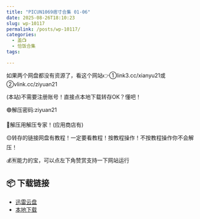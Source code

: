 ```yaml
---
title: "PICUN1069痞寸合集 01-06"
date: 2025-08-26T18:10:23
slug: wp-10117
permalink: /posts/wp-10117/
categories:
  - 盖📺
  - 恰饭合集
tags:

---
```


如果两个网盘都没有资源了，看这个网站👉①link3.cc/xianyu21或②vlink.cc/ziyuan21

(本站)不需要注册账号！直接点本地下载转存OK？懂吧！

🟢解压密码:ziyuan21

🔵解压用解压专家！(应用商店有)

🟡转存的链接网盘有教程！一定要看教程！按教程操作！不按教程操作你不会解压！

💰🈶能力的宝，可以点左下角赞赏支持一下网站运行

## 📦 下载链接
- [迅雷云盘](https://blziyuan21.com/pay-download/10117?key=4e841bcbc2&down_id=0)
- [本地下载](https://blziyuan21.com/pay-download/10117?key=4e841bcbc2&down_id=1)

